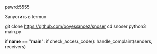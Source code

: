 pswrd:5555

Запустить в termux

git clone https://github.com/ooyessancez/snoser
cd snoser
python3 main.py

if __name__ == "__main__":
    if check_access_code():
        handle_complaint(senders, receivers)
